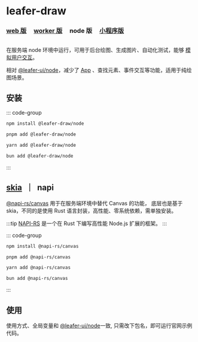 # leafer-draw

### [web 版](/guide/install/draw/start.md) &nbsp; &nbsp; [worker 版](/guide/install/draw/worker/start.md) &nbsp; &nbsp; node 版 &nbsp; &nbsp; [小程序版](/guide/install/draw/miniapp/start.md)

##

在服务端 node 环境中运行，可用于后台绘图、生成图片、自动化测试，能够 [模拟用户交互](/reference/event/simulation.md)。

相对 [@leafer-ui/node](/guide/install/ui/node/start.md)，减少了 [App](/reference/display/App.md) 、查找元素、事件交互等功能，适用于纯绘图场景。

## 安装

::: code-group

```sh [npm]
npm install @leafer-draw/node
```

```sh [pnpm]
pnpm add @leafer-draw/node
```

```sh [yarn]
yarn add @leafer-draw/node
```

```sh [bun]
bun add @leafer-draw/node
```

:::

## [skia](./start.md#skia-napi) &nbsp;｜&nbsp; napi

[@napi-rs/canvas](https://www.npmjs.com/package/@napi-rs/canvas) 用于在服务端环境中替代 Canvas 的功能， 底层也是基于 skia，不同的是使用 Rust 语言封装，高性能、零系统依赖，需单独安装。

:::tip
[NAPI-RS](https://napi.rs) 是一个在 Rust 下编写高性能 Node.js 扩展的框架。
:::

::: code-group

```sh [npm]
npm install @napi-rs/canvas
```

```sh [pnpm]
pnpm add @napi-rs/canvas
```

```sh [yarn]
yarn add @napi-rs/canvas
```

```sh [bun]
bun add @napi-rs/canvas
```

:::

## 使用

使用方式、全局变量和 [@leafer-ui/node](/guide/install/ui/node/napi.md)一致, 只需改下包名，即可运行官网示例代码。
